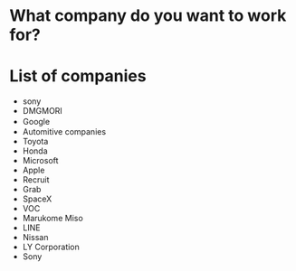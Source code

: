 # What company do you want to work for?

# List of companies
- sony
- DMGMORI
- Google　
- Automitive companies
- Toyota
- Honda
- Microsoft
- Apple
- Recruit
- Grab
- SpaceX
- VOC
- Marukome Miso
- LINE
- Nissan
- LY Corporation
- Sony